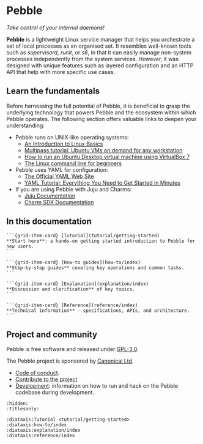 # Pebble

_Take control of your internal daemons!_

**Pebble** is a lightweight Linux service manager that helps you orchestrate a set of local processes as an organised set. It resembles well-known tools such as _supervisord_, _runit_, or _s6_, in that it can easily manage non-system processes independently from the system services. However, it was designed with unique features such as layered configuration and an HTTP API that help with more specific use cases.

## Learn the fundamentals

Before harnessing the full potential of Pebble, it is beneficial to grasp the underlying technology that powers Pebble and the ecosystem within which Pebble operates. The following section offers valuable links to deepen your understanding:

- Pebble runs on UNIX-like operating systems:
  - [An Introduction to Linux Basics](https://www.digitalocean.com/community/tutorials/an-introduction-to-linux-basics)
  - [Multipass tutorial: Ubuntu VMs on demand for any workstation](https://multipass.run/docs/tutorial)
  - [How to run an Ubuntu Desktop virtual machine using VirtualBox 7](https://ubuntu.com/tutorials/how-to-run-ubuntu-desktop-on-a-virtual-machine-using-virtualbox#1-overview)
  - [The Linux command line for beginners](https://ubuntu.com/tutorials/command-line-for-beginners#1-overview)
- Pebble uses YAML for configuration:
  - [The Official YAML Web Site](https://yaml.org/)
  - [YAML Tutorial: Everything You Need to Get Started in Minutes](https://www.cloudbees.com/blog/yaml-tutorial-everything-you-need-get-started)
- If you are using Pebble with Juju and Charms:
  - [Juju Documentation](https://juju.is/docs/juju)
  - [Charm SDK Documentation](https://juju.is/docs/sdk)

## In this documentation

````{grid} 1 1 2 2
```{grid-item-card} [Tutorial](tutorial/getting-started)
**Start here**: a hands-on getting started introduction to Pebble for new users.
```

```{grid-item-card} [How-to guides](how-to/index)
**Step-by-step guides** covering key operations and common tasks.
```
````

````{grid} 1 1 2 2
```{grid-item-card} [Explanation](explanation/index)
**Discussion and clarification** of key topics.
```

```{grid-item-card} [Reference](reference/index)
**Technical information** - specifications, APIs, and architecture.
```
````

## Project and community

Pebble is free software and released under [GPL-3.0](https://www.gnu.org/licenses/gpl-3.0.en.html).

The Pebble project is sponsored by [Canonical Ltd](https://www.canonical.com).

- [Code of conduct](https://ubuntu.com/community/ethos/code-of-conduct).
- [Contribute to the project](https://github.com/canonical/pebble?tab=readme-ov-file#contributing)
- [Development](https://github.com/canonical/pebble/blob/master/HACKING.md): information on how to run and hack on the Pebble codebase during development.

```{filtered-toctree}
:hidden:
:titlesonly:

:diataxis:Tutorial <tutorial/getting-started>
:diataxis:how-to/index
:diataxis:explanation/index
:diataxis:reference/index
```
